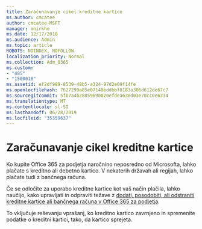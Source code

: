 ```yaml
---
title: Zaračunavanje cikel kreditne kartice
ms.author: cmcatee
author: cmcatee-MSFT
manager: mnirkhe
ms.date: 12/17/2018
ms.audience: Admin
ms.topic: article
ROBOTS: NOINDEX, NOFOLLOW
localization_priority: Normal
ms.collection: Adm_O365
ms.custom:
- "485"
- "1500018"
ms.assetid: ef2df989-8539-48b5-a324-97d2e09f14fe
ms.openlocfilehash: 7627299a85e07148bddbbf8183a306d612de67c7
ms.sourcegitcommit: 5fb7a4b28859690020efdea630d03e70cc0e6334
ms.translationtype: MT
ms.contentlocale: sl-SI
ms.lasthandoff: 06/28/2019
ms.locfileid: "35359637"
---
```

# <a name="billing-cycle-credit-card"></a>Zaračunavanje cikel kreditne kartice

Ko kupite Office 365 za podjetja naročnino neposredno od Microsofta, lahko plačate s kreditno ali debetno kartico. V nekaterih državah ali regijah, lahko plačate tudi z bančnega računa.
  
Če se odločite za uporabo kreditne kartice kot vaš način plačila, lahko naučijo, kako upravljati in odpraviti težave z [dodati, posodobiti, ali odstraniti kreditne kartice ali bančnega računa v Office 365 za podjetja](https://support.office.com/article/30ba9c83-50d8-4020-90ed-830a5b8c8724?wt.mc_id=billing_cycle_AI).
  
To vključuje reševanju vprašanj, ko kreditno kartico zavrnjeno in spremenite podatke o kreditni kartici, tako, da kartico sprejeta.
  